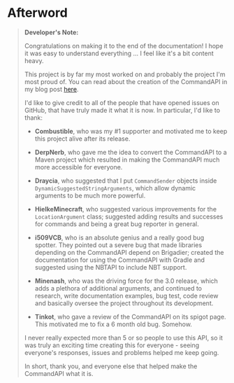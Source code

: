 # Afterword

> **Developer's Note:**
>
> Congratulations on making it to the end of the documentation! I hope it was easy to understand everything ... I feel like it's a bit content heavy.
>
> This project is by far my most worked on and probably the project I'm most proud of. You can read about the creation of the CommandAPI in my blog post [here](https://www.jorelsblog.co.uk/Creating-the-CommandAPI/).
>
> I'd like to give credit to all of the people that have opened issues on GitHub, that have truly made it what it is now. In particular, I'd like to thank:
> - **Combustible**, who was my #1 supporter and motivated me to keep this project alive after its release.
>
> - **DerpNerb**, who gave me the idea to convert the CommandAPI to a Maven project which resulted in making the CommandAPI much more accessible for everyone.
> - **Draycia**, who suggested that I put `CommandSender` objects inside `DynamicSuggestedStringArguments`, which allow dynamic arguments to be much more powerful.
> - **HielkeMinecraft**, who suggested various improvements for the `LocationArgument` class; suggested adding results and successes for commands and being a great bug reporter in general.
> - **i509VCB**, who is an absolute genius and a really good bug spotter. They pointed out a severe bug that made libraries depending on the CommandAPI depend on Brigadier; created the documentation for using the CommandAPI with Gradle and suggested using the NBTAPI to include NBT support.
> - **Minenash**, who was the driving force for the 3.0 release, which adds a plethora of additional arguments, and continued to research, write documentation examples, bug test, code review and basically oversee the project throughout its development.
> - **Tinkot**, who gave a review of the CommandAPI on its spigot page. This motivated me to fix a 6 month old bug. Somehow.
>
> I never really expected more than 5 or so people to use this API, so it was truly an exciting time creating this for everyone - seeing everyone's responses, issues and problems helped me keep going.
>
> In short, thank you, and everyone else that helped make the CommandAPI what it is.
